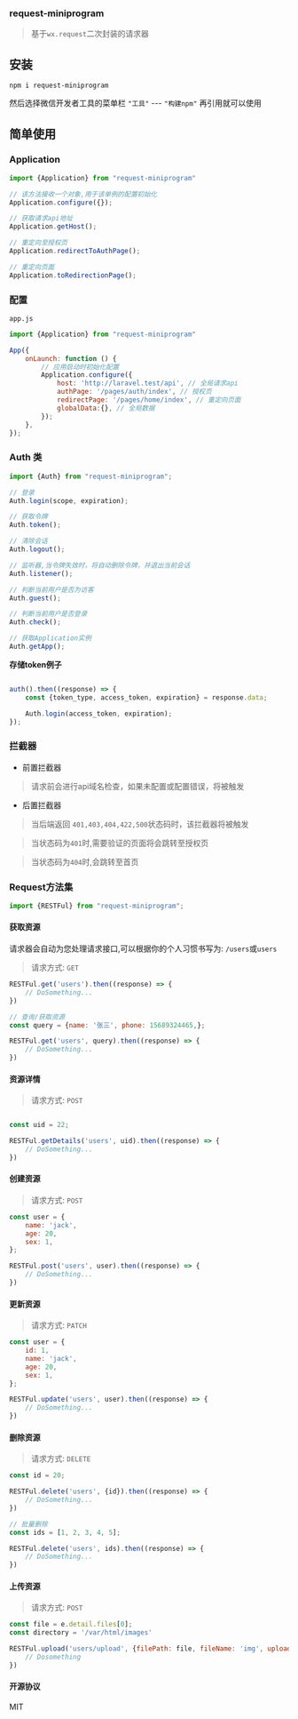 ### request-miniprogram

> 基于`wx.request`二次封装的请求器

## 安装

```shell
npm i request-miniprogram
```

然后选择微信开发者工具的菜单栏 `"工具"` --- `"构建npm"` 再引用就可以使用

## 简单使用

### Application

```js
import {Application} from "request-miniprogram"

// 该方法接收一个对象,用于该单例的配置初始化
Application.configure({});

// 获取请求api地址
Application.getHost();

// 重定向至授权页
Application.redirectToAuthPage();

// 重定向页面
Application.toRedirectionPage();
```

### 配置

`app.js`

```javascript
import {Application} from "request-miniprogram"

App({
    onLaunch: function () {
        // 应用启动时初始化配置
        Application.configure({
            host: 'http://laravel.test/api', // 全局请求api
            authPage: '/pages/auth/index', // 授权页
            redirectPage: '/pages/home/index', // 重定向页面
            globalData:{}, // 全局数据
        });
    },
});
```

### Auth 类

```js
import {Auth} from "request-miniprogram";

// 登录
Auth.login(scope, expiration);

// 获取令牌
Auth.token();

// 清除会话
Auth.logout();

// 监听器,当令牌失效时，将自动删除令牌，并退出当前会话
Auth.listener();

// 判断当前用户是否为访客
Auth.guest();

// 判断当前用户是否登录
Auth.check();

// 获取Application实例
Auth.getApp();
```

**存储token例子**

```javascript

auth().then((response) => {
    const {token_type, access_token, expiration} = response.data;

    Auth.login(access_token, expiration);
});


```

### 拦截器

- 前置拦截器

> 请求前会进行api域名检查，如果未配置或配置错误，将被触发

- 后置拦截器

> 当后端返回 `401,403,404,422,500`状态码时，该拦截器将被触发

> 当状态码为`401`时,需要验证的页面将会跳转至授权页

> 当状态码为`404`时,会跳转至首页

### Request方法集

```javascript
import {RESTFul} from "request-miniprogram";
```

#### 获取资源

请求器会自动为您处理请求接口,可以根据你的个人习惯书写为: `/users`或`users`

> 请求方式: `GET`

```javascript
RESTFul.get('users').then((response) => {
    // DoSomething...
})

// 查询/获取资源
const query = {name: '张三', phone: 15689324465,};

RESTFul.get('users', query).then((response) => {
    // DoSomething...
})
```

#### 资源详情

> 请求方式: `POST`

```javascript

const uid = 22;

RESTFul.getDetails('users', uid).then((response) => {
    // DoSomething...
})

```

#### 创建资源

> 请求方式: `POST`

```javascript
const user = {
    name: 'jack',
    age: 20,
    sex: 1,
};

RESTFul.post('users', user).then((response) => {
    // DoSomething...
})
```

#### 更新资源

> 请求方式: `PATCH`

```javascript
const user = {
    id: 1,
    name: 'jack',
    age: 20,
    sex: 1,
};

RESTFul.update('users', user).then((response) => {
    // DoSomething...
})
```

#### 删除资源

> 请求方式: `DELETE`

```javascript
const id = 20;

RESTFul.delete('users', {id}).then((response) => {
    // DoSomething...
})

// 批量删除
const ids = [1, 2, 3, 4, 5];

RESTFul.delete('users', ids).then((response) => {
    // DoSomething...
})
```

#### 上传资源

> 请求方式: `POST`

```javascript
const file = e.detail.files[0];
const directory = '/var/html/images'

RESTFul.upload('users/upload', {filePath: file, fileName: 'img', uploadDirectory: directory}).then((response) => {
    // Dosomething
})
```

#### 开源协议

MIT
